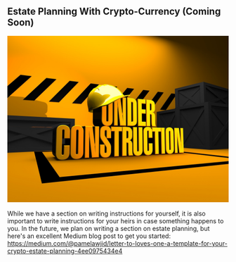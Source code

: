 ## Estate Planning With Crypto-Currency (Coming Soon)
![](/assets/under-2891888_1920.jpg)

While we have a section on writing instructions for yourself, it is also important to write instructions for your heirs in case something happens to you. In the future, we plan on writing a section on estate planning, but here's an excellent Medium blog post to get you started: https://medium.com/@pamelawjid/letter-to-loves-one-a-template-for-your-crypto-estate-planning-4ee0975434e4
